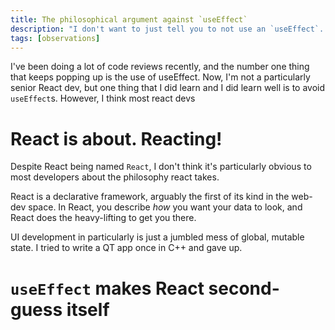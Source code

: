 ```yaml
---
title: The philosophical argument against `useEffect`
description: "I don't want to just tell you to not use an `useEffect`. I'm gonna convince you."
tags: [observations]
---
```


I've been doing a lot of code reviews recently, and the number one thing that keeps popping up is the use of useEffect. Now, I'm not a particularly senior React dev, but one thing that I did learn and I did learn well is to avoid `useEffect`s. However, I think most react devs

# React is about. Reacting!

Despite React being named `React`, I don't think it's particularly obvious to most developers about the philosophy react takes.

React is a declarative framework, arguably the first of its kind in the web-dev space. In React, you describe _how_ you want your data to look, and React does the heavy-lifting to get you there.

UI development in particularly is just a jumbled mess of global, mutable state. I tried to write a QT app once in C++ and gave up. 

# `useEffect` makes React second-guess itself